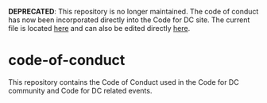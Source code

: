 **DEPRECATED**: This repository is no longer maintained. The code of conduct has now been incorporated directly into the Code for DC site. The current file is located [here](https://github.com/codefordc/codefordc-2.0/blob/master/_resources/codeofconduct.md) and can also be edited directly [here](https://editfordc.herokuapp.com/document/e025c67f-cff9-4042-afbf-a161384f36b4).

code-of-conduct
===============

This repository contains the Code of Conduct used in the Code for DC community and Code for DC related events.
